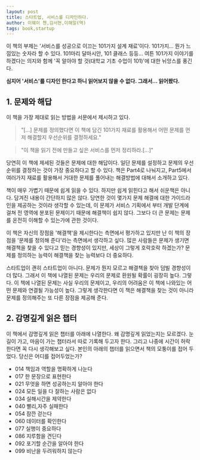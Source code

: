 ```yaml
---
layout: post
title: 스타트업, 서비스를 디자인하다.
author: 이웨이 첸,김서현,이해일(역)
tags: book,startup
---
```


이 책의 부제는 '서비스를 성공으로 이끄는 101가지 설계 재료'이다. 101가지... 뭔가 느낌있는 숫자라 할 수 있다. 101마리 달마시안, 101 클래스 등등... 여튼 101가지 이야기를 하겠다는 의지와 함께 '꼭 알아야 할 것(대학교 기초 수업이 101)'에 대한 뉘앙스를 풍긴다. 

**심지어 '서비스'를 디자인 한다고 하니 읽어보지 않을 수 없다. 그래서... 읽어봤다.**

## 1. 문제와 해답

이 책을 가장 제대로 읽는 방법을 서문에서 제시하고 있다.

> "[...] 문제를 정의했다면 이 책에 담긴 101가지 재료를 활용해서 어떤 문제를 먼저 해결할지 우선순위를 결정하세요."

> "이 책을 읽기 전에 만들고 싶은 서비스를 먼저 정리하라.[...]"

당연히 이 책에 제세된 것들은 문제에 대한 해답이다. 일단 문제를 설정하고 문제의 우선순위를 결정하는 것이 가장 중요하다고 할 수 있다. 책은 Part4로 나눠지고, Part5에서 여러가지 재료를 활용해서 거대한 문제를 풀어내는 해결방법에 대해서 소개하고 있다.

책이 매우 가볍기 때문에 쉽게 읽을 수 있다. 하지만 쉽게 읽힌다고 해서 쉬운책은 아니다. 담겨진 내용이 간단하지 많은 않다. 당연한 것이 몇가지 문제 해결에 대한 가이드라인을 제공하는 것이라 생각할 수 있는데, 이 문제가 서비스 기획에서 부터 개발 단계에 걸쳐 전 영역에 분포된 문제이기 때문에 해결책이 쉽지 않다. 그보다 더 큰 문제는 문제를 온전히 이해할 수 있는가에 관한 것이다.

이 책은 자신의 장점을 '해결책'을 제시한다는 측면에서 평가하고 있지만 난 이 책의 장점을 '문제를 정의해 준다'라는 측면에서 생각하고 싶다. 많은 사람들은 문제가 생기면 해결책을 찾을 수 있다고 믿는 경향성이 있지만, 세상이 그렇게 호락호락 하겠는가? 문제를 정의하는 능력이 해결책을 찾는 능력보다 더 중요하다. 

스타트업이 괜히 스타트업이 아니다. 문제가 뭔지 모르고 해결책을 찾아 덤빌 경향성이 더 많다. 그래서 이 책에 나열된 문제는 우리의 문제로 환원될 확률이 굉장히 높다. 그렇다. 이 책에 나열된 문제는 사실 우리의 문제이고, 우리의 어려움은 이 책에 나와있는 어떤 문제와 연결될 가능성이 높다. 그렇게 생각한다면 이 책은 해결책을 찾는 것이 아니라 문제를 정의해주는 또 다른 장점을 제공해 준다.

## 2. 감명깊게 읽은 챕터

이 책에서 감명깊게 읽은 챕터를 아래에 나열한다. 왜 감명깊게 읽었는지는 모르겠다. 눈길이 가고, 마음이 가는 챕터라서 따로 기록해 두고자 한다. 그리고 나중에 시간이 허락한다면 꼭 다시 생각해보고 싶다. 본인의 아래의 챕터를 읽으면서 책의 모퉁이를 접어 두었다. 당신은 어디를 접어두었는가?

* 014 책임과 역할을 명확하게 나눈다
* 017 한 문장으로 표현한다
* 021 무엇을 하면 성공하는지 알아야 한다
* 024 모든 일을 다 잘하는 사람은 없다
* 034 실해시간을 제약한다
* 040 빨리,자주 실패한다
* 054 잠깐 걷는다
* 060 데이터를 확인한다
* 077 실행이 중요하다
* 086 지루함을 견딘다
* 092 포기할 순간을 알아야 한다
* 099 비난을 두려워하지 않는다